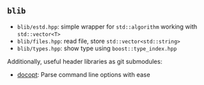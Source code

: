 `blib`
---

- `blib/estd.hpp`: simple wrapper for `std::algorithm` working with `std::vector<T>`
- `blib/files.hpp`: read file, store `std::vector<std::string>`
- `blib/types.hpp`: show type using `boost::type_index.hpp`

Additionally, useful header libraries as git submodules:

- [docopt](https://github.com/docopt/docopt): Parse command line options with ease
